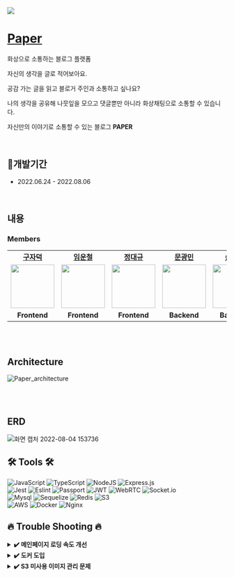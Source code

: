 <img src="https://www.notion.so/image/https%3A%2F%2Fs3-us-west-2.amazonaws.com%2Fsecure.notion-static.com%2F48a2bf33-bbb6-4e1c-ba45-9f04e920d53a%2FPAPER.jpeg?table=block&id=a934e6cc-b99a-4024-a857-1cff6619333b&spaceId=45af053f-84a5-4fa9-b5c7-de7e57b65827&width=2000&userId=e4ec6b27-fdb8-48dd-9fe0-06b3dd4d8123&cache=v2"/>

# [Paper](https://www.paper-daily.com/) 

화상으로 소통하는 블로그 플랫폼

자신의 생각을 글로 적어보아요.

공감 가는 글을 읽고 블로거 주인과 소통하고 싶나요?

나의 생각을 공유해 나뭇잎을 모으고 댓글뿐만 아니라 화상채팅으로 소통할 수 있습니다.

자신만의 이야기로 소통할 수 있는 블로그 **PAPER**

<br />

## 📆개발기간

- 2022.06.24 - 2022.08.06

<br />

## 내용

### Members

<table>
   <tr>
    <td align="center"><b><a href="https://github.com/ted-jv">구자덕</a></b></td>
    <td align="center"><b><a href="https://github.com/unchul">임운철</a></b></td>
    <td align="center"><b><a href="https://github.com/daegyu-jeong">정대규</a></b></td>
    <td align="center"><b><a href="https://github.com/KwangMin-Moon">문광민</a></b></td>
    <td align="center"><b><a href="https://github.com/mj-song00">송민지</a></b></td>
    <td align="center"><b><a href="https://github.com/sounwoo">박선우</a></b></td>
    <td align="center"><b><a href="https://github.com/alltimeno1">김성준</a></b></td>
  </tr>
  <tr>
    <td align="center"><a href="https://github.com/ted-jv"><img src="https://avatars.githubusercontent.com/u/105185055?v=4" width="100px" /></a></td>
    <td align="center"><a href="https://github.com/unchul"><img src="https://avatars.githubusercontent.com/u/105141025?v=4" width="100px" /></a></td>
    <td align="center"><a href="https://github.com/daegyu-jeong"><img src="https://avatars.githubusercontent.com/u/105157997?v=4" width="100px" /></a></td>
    <td align="center"><a href="https://github.com/KwangMin-Moon"><img src="https://avatars.githubusercontent.com/u/97036088?v=4" width="100px" /></a></td>
    <td align="center"><a href="https://github.com/mj-song00"><img src="https://avatars.githubusercontent.com/u/104669297?v=4" width="100px" /></a></td>
    <td align="center"><a href="https://github.com/sounwoo"><img src="https://avatars.githubusercontent.com/u/105111888?v=4" width="100px" /></a></td>
    <td align="center"><a href="https://github.com/alltimeno1"><img src="https://avatars.githubusercontent.com/u/98739079?v=4" width="100px" /></a></td>
  </tr>
  <tr>
    <td align="center"><b>Frontend</b></td>
    <td align="center"><b>Frontend</b></td>
    <td align="center"><b>Frontend</b></td>
    <td align="center"><b>Backend</b></td>
    <td align="center"><b>Backend</b></td>
    <td align="center"><b>Backend</b></td>
    <td align="center"><b>Backend</b></td>
  </tr>
</table>

<br/>
<br/>

## Architecture

![Paper_architecture](https://user-images.githubusercontent.com/98739079/182773287-a1ef2b4e-84cb-4b11-8c9c-1a3d51f5ded4.png)

<br/>
<br/>

## ERD

![화면 캡처 2022-08-04 153736](https://user-images.githubusercontent.com/105111888/182780028-11c16add-1471-4d1e-976c-65f1e9edbacf.png)


## 🛠 Tools 🛠

![JavaScript](https://img.shields.io/badge/javascript-%23323330.svg?style=for-the-badge&logo=javascript&logoColor=white)
![TypeScript](https://img.shields.io/badge/typescript-3178C6.svg?style=for-the-badge&logo=typescript&logoColor=white)
![NodeJS](https://img.shields.io/badge/node.js-6DA55F?style=for-the-badge&logo=node.js&logoColor=white)
![Express.js](https://img.shields.io/badge/express.js-%23404d59.svg?style=for-the-badge&logo=express&logoColor=white)
<br>
![Jest](https://img.shields.io/badge/Jest-C21325?style=for-the-badge&logo=Jest&logoColor=white)
![Eslint](https://img.shields.io/badge/Eslint-4B32C3?style=for-the-badge&logo=Eslint&logoColor=white)
![Passport](https://img.shields.io/badge/Passport-34E27A?style=for-the-badge&logo=Passport&logoColor=white)
![JWT](https://img.shields.io/badge/JSONWebTokens-000000?style=for-the-badge&logo=JSONWebTokens&logoColor=white)
![WebRTC](https://img.shields.io/badge/WebRTC-333333?style=for-the-badge&logo=WebRTC&logoColor=white)
![Socket.io](https://img.shields.io/badge/Socket.io-010101?style=for-the-badge&logo=Socket.io&logoColor=white)
<br>
![Mysql](https://img.shields.io/badge/MYSQL-4479A1?style=for-the-badge&logo=MYSQL&logoColor=white)
![Sequelize](https://img.shields.io/badge/Sequelize-52B0E7?style=for-the-badge&logo=Sequelize&logoColor=white)
![Redis](https://img.shields.io/badge/redis-%23DD0031.svg?style=for-the-badge&logo=redis&logoColor=white)
![S3](https://img.shields.io/badge/AmazonS3-569A31.svg?style=for-the-badge&logo=AmazonS3&logoColor=white)
<br>
![AWS](https://img.shields.io/badge/AWS-%23FF9900.svg?style=for-the-badge&logo=amazon-aws&logoColor=white)
![Docker](https://img.shields.io/badge/Docker-2496ED.svg?style=for-the-badge&logo=Docker&logoColor=white)
![Nginx](https://img.shields.io/badge/Nginx-009639.svg?style=for-the-badge&logo=Nginx&logoColor=white)
<br>

## 🔥 Trouble Shooting 🔥

<details>
<summary><b> ✔️ 메인페이지 로딩 속도 개선</b></summary>

**`문제점`**

1. 메인 페이지는 서비스를 이용하는 모든 유저들이 방문하기 때문에 API 사용량이 매우 많다.
2. DB에서 모든 게시글을 조회하고 1주일간 좋아요를 많이 받은 순서로 정렬하는 로직을 매번 실행한다.
3. 느린 로딩 속도로 유저가 느끼는 불편함을 개선하고 운영 측면에서도 서버 비용을 감축할 필요가 있다.

**`해결방안`**

1. 레디스에 가공된 데이터를 미리 저장하고 API 호출 시 DB에 접근하지 않고 레디스에서 바로 해당 데이터를 전송한다.
2. 10분 단위로 캐시에 저장된 데이터를 업데이트한다.

**`결과`**

Artillery로 테스트해본 결과, 기존 방식에 비해 레디스를 같이 활용했을 때 응답 속도가 70% 가량 단축되었다.

<img src="https://user-images.githubusercontent.com/98739079/182777495-d018f9b5-0bcb-4428-9a0c-9492915dd495.png" width="200"/>
<img src="https://user-images.githubusercontent.com/98739079/182777501-7f81f386-33aa-42e0-9c5d-35a4884a9c5c.png" width="200" />

**`아쉬운점`**

10분마다 인기 게시글을 업데이트 해주기 때문에 실시간으로 업데이트된 데이터를 제공할 수 없다는 한계점이 있다.

**`응용`**

1. 일일 조회수를 레디스에 저장하고 오전 12시에 합산하여 DB에 업데이트한다. 레디스의 데이터 타입 set을 활용하여 중복 집계를 방지한다.
2. 레디스를 세션 저장소로 활용하여 JWT 토큰을 저장하고 중복 로그인을 방지한다.
  
</details>

<details>
<summary><b> ✔️ 도커 도입</b></summary>

**`문제점`**

로컬에서 문제없이 돌아가던 서버가 배포 후 실행을 하면 reify fsevents 프리징 문제 발생

구글링을 통해 노드 버전 문제로 인한 에러라는 사실 발견

**`해결방안`**

1. 노드 버전을 로컬환경과 맞춰주는 방법도 있지만 추가 인스턴스를 생성할 때마다 맞춰줘야하는 번거로움 발생
2. 로컬환경의 도커 이미지를 생성해 인스턴스에서 실행

**`결과`**

로컬에 작업한 걸 이미지로 빌드해 실행하니 배포환경에서 버전 이슈 등으로 인한 에러를 걱정하지 않고 배포 가능
  
</details>

<details>
<summary><b> ✔️ S3 미사용 이미지 관리 문제</b></summary>

**`문제점`**

이미지를 첨부(업로드)하고 게시글을 작성하다가 중간에 페이지를 벗어난다면 사용되지 않는 이미지가 S3에 남아있게 됨
게시글을 수정하면서 기존에 사용한 이미지를 삭제할 때도 똑같은 문제가 생김

**`해결방안`**

1. image 테이블을 추가
2. 이미지 업로드 시 image 테이블에 postId가 null인 상태로 추가
3. 게시글 동록 시 본문에 정규식으로 이미지 url들을 필터링하고 배열에 저장 배열 내 값들과 일치하는 row들은 postId를 부여
4. node-cron으로 postId가 null이고 updateAt이 하루 전 이상인 데이터를 주기적으로 삭제

</details>
